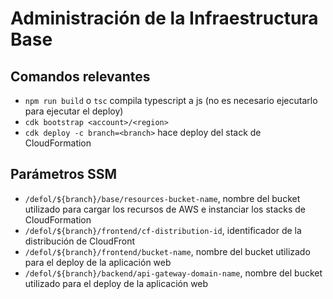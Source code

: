 # Administración de la Infraestructura Base

## Comandos relevantes

 * `npm run build` o `tsc` compila typescript a js (no es necesario ejecutarlo para ejecutar el deploy)
 * `cdk bootstrap <account>/<region>`
 * `cdk deploy -c branch=<branch>` hace deploy del stack de CloudFormation

## Parámetros SSM

 * `/defol/${branch}/base/resources-bucket-name`, nombre del bucket utilizado para cargar los recursos de AWS e instanciar los stacks de CloudFormation
 * `/defol/${branch}/frontend/cf-distribution-id`, identificador de la distribución de CloudFront
 * `/defol/${branch}/frontend/bucket-name`, nombre del bucket utilizado para el deploy de la aplicación web
 * `/defol/${branch}/backend/api-gateway-domain-name`, nombre del bucket utilizado para el deploy de la aplicación web
